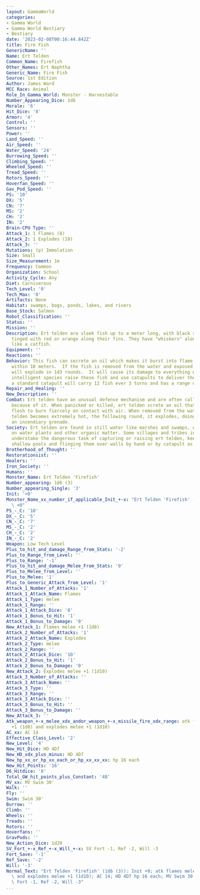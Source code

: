 ```yaml
---
layout: GammaWorld
categories:
- Gamma World
- Gamma World Bestiary
- Bestiary
date: '2023-02-08T00:16:44.842Z'
title: Fire Fish
GenericName: ''
Name: Ert Telden
Common_Name: Firefish
Other_Names: Ert Naphtha
Generic_Name: Fire Fish
Source: 1st Edition
Author: James Ward
MCC Race: Animal
Role_In_Gamma_World: Monster - Harvestable
Number_Appearing_Dice: 1d6
Morale: '6'
Hit_Dice: '8'
Armor: '4'
Control: ''
Sensors: ''
Power: ''
Land_Speed: ''
Air_Speed: ''
Water_Speed: '24'
Burrowing_Speed: ''
Climbing_Speed: ''
Wheeled_Speed: ''
Tread_Speed: ''
Rotors_Speed: ''
Hoverfan_Speed: ''
Gav_Pod_Speed: ''
PS: '10'
DX: '5'
CN: '7'
MS: '2'
CH: '2'
IN: '2'
Brain-CPU Type: ''
Attack_1: 1 Flames (8)
Attack_2: 1 Explodes (10)
Attack_3: ''
Mutations: (p) Immolation
Size: Small
Size_Measurement: 1m
Frequency: Common
Organization: School
Activity_Cycle: Any
Diet: Carniverous
Tech_Level: '0'
Tech_Max: '0'
Artifacts: None
Habitat: swamps, bogs, ponds, lakes, and rivers
Base_Stock: Salmon
Robot_Classification: ''
Status: ''
Mission: ''
Description: Ert telden are sleek fish up to a meter long, with black scales, often
  tinged with red or orange along their fins. They have "whiskers" along their chin
  like a catfish.
Equipment: ''
Reactions: ''
Behavior: This fish can secrete an oil which makes it burst into flame and burn anything
  within 10 meters.  If the fish is removed from the water and exposed to air, it
  will explode in 1d3 rounds.  It will cause its damage to everything within 30 meters.  Some
  intelligent species raise these fish and use catapults to deliver them in battle.
  a standard catapult will carry 12 fish ever 3 turns and has a range of 300 meters.
Repair_and_Healing: ''
New_Description: ''
Combat: Ert telden have an unusual defense mechanism and are often called "fire fish"
  because of it. When panicked or killed, ert telden screte an oil that causes their
  flesh to burn fiercely on contact with air. When removed from the water, an ert
  telden becomes extremely hot, the following round, it explodes, doing damage like
  an incendiary grenade.
Society: Ert telden are found in still water like marshes and swamps, where they bottom-feed
  on water plants and other organic matter. Some villages and tribes in Gamma Terra
  understake the dangerous task of capturing or raising ert telden, keeping them in
  shallow pools and flinging them over walls by hand or by catapult as weapons.
Brotherhood_of_Thought: ''
Restorationsist: ''
Healers: ''
Iron_Society: ''
Humans: ''
Monster_Name: Ert Telden 'Firefish'
Number_appearing: 1d6 (3)
Number_appearing_Single: '3'
Init: '+0'
Monster_Name_xx_number_if_applicable_Init_+-x: "Ert Telden 'Firefish' (1d6 (3)): Init\
  \ +0"
PS_-_C: '10'
DX_-_C: '5'
CN_-_C: '7'
MS_-_C: '2'
CH_-_C: '2'
IN_-_C: '2'
Weapon: Low Tech Level
Plus_to_hit_and_damage_Range_from_Stats: '-2'
Plus_to_Range_from_Level: ''
Plus_to_Range: '-1'
Plus_to_hit_and_damage_Melee_From_Stats: '0'
Plus_to_Melee_from_Level: ''
Plus_to_Melee: '1'
Plus_to_Generic_Attack_from_Level: '1'
Attack_1_Number_of_Attacks: '1'
Attack_1_Attack_Name: Flames
Attack_1_Type: melee
Attack_1_Range: ''
Attack_1_Attack_Dice: '8'
Attack_1_Bonus_to_Hit: '1'
Attack_1_Bonus_to_Damage: '0'
New_Attack_1: Flames melee +1 (1d8)
Attack_2_Number_of_Attacks: '1'
Attack_2_Attack_Name: Explodes
Attack_2_Type: melee
Attack_2_Range: ''
Attack_2_Attack_Dice: '10'
Attack_2_Bonus_to_Hit: '1'
Attack_2_Bonus_to_Damage: '0'
New_Attack_2: Explodes melee +1 (1d10)
Attack_3_Number_of_Attacks: ''
Attack_3_Attack_Name: ''
Attack_3_Type: ''
Attack_3_Range: ''
Attack_3_Attack_Dice: ''
Attack_3_Bonus_to_Hit: ''
Attack_3_Bonus_to_Damage: ''
New_Attack_3: ''
Atk_weapon_+-x_melee_xdx_andor_weapon_+-x_missile_fire_xdx_range: atk flames melee
  +1 (1d8) and explodes melee +1 (1d10)
AC_xx: AC 14
Effective_Class_Level: '2'
New_Level: '4'
New_Hit_Dice: HD 4D7
New_HD_xdx_plus_minus: HD 4D7
New_hp_xx_or_hp_xx_each_or_hp_xx_xx_xx: hp 16 each
New_Hit_Points: '16'
D6_Hitdice: '8'
Total_GW_hit_points_plus_Constant: '48'
MV_xx: MV Swim 30'
Walk: ''
Fly: ''
Swim: Swim 30'
Burrow: ''
Climb: ''
Wheels: ''
Treads: ''
Rotors: ''
Hoverfans: ''
GravPods: ''
New_Action_Dice: 1d20
SV_Fort_+-x_Ref_+-x_Will_+-x: SV Fort -1, Ref -2, Will -3
Fort_Save: '-1'
Ref_Save: '-2'
Will: '-3'
Normal_Text: "Ert Telden 'Firefish' (1d6 (3)): Init +0; atk flames melee +1 (1d8)\
  \ and explodes melee +1 (1d10); AC 14; HD 4D7 hp 16 each; MV Swim 30' ; 1d20; SV\
  \ Fort -1, Ref -2, Will -3"
...
```

